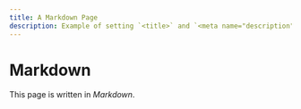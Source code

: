 ```yaml
---
title: A Markdown Page
description: Example of setting `<title>` and `<meta name="description">`
---
```


# Markdown

This page is written in _Markdown_.
